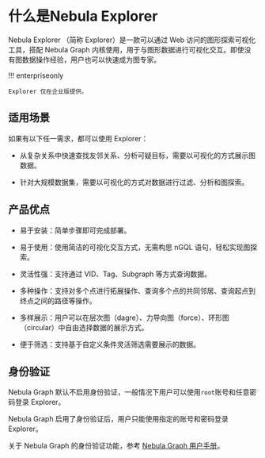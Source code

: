 # 什么是Nebula Explorer

Nebula Explorer （简称 Explorer）是一款可以通过 Web 访问的图形探索可视化工具，搭配 Nebula Graph 内核使用，用于与图形数据进行可视化交互。即使没有图数据操作经验，用户也可以快速成为图专家。

!!! enterpriseonly

    Explorer 仅在企业版提供。

## 适用场景

如果有以下任一需求，都可以使用 Explorer：

- 从复杂关系中快速查找友邻关系、分析可疑目标，需要以可视化的方式展示图数据。

- 针对大规模数据集，需要以可视化的方式对数据进行过滤、分析和图探索。

## 产品优点

- 易于安装：简单步骤即可完成部署。

- 易于使用：使用简洁的可视化交互方式，无需构思 nGQL 语句，轻松实现图探索。

- 灵活性强：支持通过 VID、Tag、Subgraph 等方式查询数据。

- 多种操作：支持对多个点进行拓展操作、查询多个点的共同邻居、查询起点到终点之间的路径等操作。

- 多样展示：用户可以在层次图（dagre）、力导向图（force）、环形图（circular）中自由选择数据的展示方式。

- 便于筛选：支持基于自定义条件灵活筛选需要展示的数据。

## 身份验证

Nebula Graph 默认不启用身份验证，一般情况下用户可以使用`root`账号和任意密码登录 Explorer。

Nebula Graph 启用了身份验证后，用户只能使用指定的账号和密码登录 Explorer。

关于 Nebula Graph 的身份验证功能，参考 [Nebula Graph 用户手册](../../7.data-security/1.authentication/1.authentication.md "点击前往 Nebula Graph 官网")。
